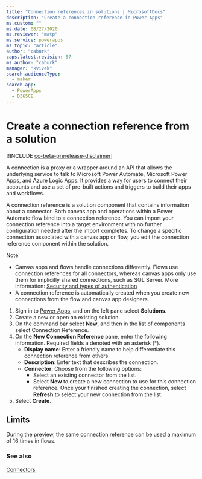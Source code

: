 ```yaml
---
title: "Connection references in solutions | MicrosoftDocs"
description: "Create a connection reference in Power Apps"
ms.custom: ""
ms.date: 08/27/2020
ms.reviewer: "matp"
ms.service: powerapps
ms.topic: "article"
author: "caburk"
caps.latest.revision: 57
ms.author: "caburk"
manager: "kvivek"
search.audienceType: 
  - maker
search.app: 
  - PowerApps
  - D365CE
---
```

# Create a connection reference from a solution

[!INCLUDE [cc-beta-prerelease-disclaimer](../../includes/cc-beta-prerelease-disclaimer.md)]

A connection  is a proxy or a wrapper around an API that allows the underlying service to talk to Microsoft Power Automate, Microsoft Power Apps, and Azure Logic Apps. It provides a way for users to connect their accounts and use a set of pre-built actions and triggers to build their apps and workflows.

A connection reference is a solution component that contains information about a connector. Both canvas app and operations within a Power Automate flow bind to a connection reference. You can import your connection reference into a target environment with no further configuration needed after the import completes. To change a specific connection associated with a canvas app or flow, you edit the connection reference component within the solution.

> [!NOTE]
>
> - Canvas apps and flows handle connections differently. Flows use connection references for all connectors, whereas canvas apps only use them for implicitly shared connections, such as SQL Server. More information: [Security and types of authentication](../canvas-apps/connections-list#security-and-types-of-authentication)
> - A connection reference is automatically created when you create new connections from the flow and canvas app designers.

1. Sign in to [Power Apps](https://make.powerapps.com/?utm_source=padocs&utm_medium=linkinadoc&utm_campaign=referralsfromdoc), and on the left pane select **Solutions**. 
2. Create a new or open an existing solution.
3. On the command bar select **New**, and then in the list of components select Connection Reference. 
4. On the **New Connection Reference** pane, enter the following information. Required fields a denoted with an asterisk (*).
   - **Display name**: Enter a friendly name to help differentiate this connection reference from others.
   - **Description**: Enter text that describes the connection.
   - **Connector**: Choose from the following options:
       - Select an existing connector from the list.
       - Select **New** to create a new connection to use for this connection reference. Once your finished creating the connection, select **Refresh** to select your new connection from the list.  
5. Select **Create**.

## Limits

During the preview, the same connection reference can be used a maximum of 16 times in flows.

### See also

[Connectors](/connectors/connectors)
